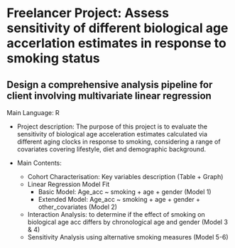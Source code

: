 # Freelancer Project: Assess sensitivity of different biological age accerlation estimates in response to smoking status
## Design a comprehensive analysis pipeline for client involving multivariate linear regression

Main Language: R

- Project description: The purpose of this project is to evaluate the sensitivity of biological age acceleration estimates calculated via different aging clocks in response to smoking, considering a range of covariates covering lifestyle, diet and demographic background.

- Main Contents:
  - Cohort Characterisation: Key variables description (Table + Graph)
  - Linear Regression Model Fit
    - Basic Model: Age_acc ~ smoking + age + gender (Model 1)
    - Extended Model: Age_acc ~ smoking + age + gender + other_covariates (Model 2)
  - Interaction Analysis: to determine if the effect of smoking on biological age acc differs by chronological age and gender (Model 3 & 4)
  - Sensitivity Analysis using alternative smoking measures (Model 5-6)
